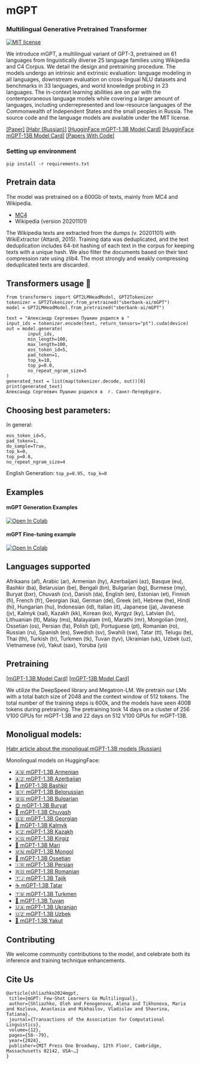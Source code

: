 # mGPT

### Multilingual Generative Pretrained Transformer
[![MIT license](https://img.shields.io/badge/License-MIT-blue.svg)](https://mit-license.org/)

We introduce mGPT, a multilingual variant of GPT-3, pretrained on 61 languages from linguistically diverse 25 language families using Wikipedia and C4 Corpus. We detail the design and pretraining procedure. The models undergo an intrinsic and extrinsic evaluation: language modeling in all languages, downstream evaluation on cross-lingual NLU datasets and benchmarks in 33 languages, and world knowledge probing in 23 languages. The in-context learning abilities are on par with the contemporaneous language models while covering a larger amount of languages, including underrepresented and low-resource languages of the Commonwealth of Independent States and the small peoples in Russia. The source code and the language models are available under the MIT license.

[[Paper]](https://arxiv.org/abs/2204.07580) [[Habr (Russian)]](https://habr.com/ru/company/sberdevices/blog/662195/) [[HugginFace mGPT-1.3B Model Card]](https://huggingface.co/sberbank-ai/mGPT)  [[HugginFace mGPT-13B Model Card]](https://huggingface.co/sberbank-ai/mGPT-13B) 
[[Papers With Code]](https://paperswithcode.com/paper/mgpt-few-shot-learners-go-multilingual)

 ### Setting up environment
`pip install -r requirements.txt`  

## Pretrain data
The model was pretrained on a 600Gb of texts, mainly from MC4 and Wikipedia. 
- [MC4](https://www.tensorflow.org/datasets/catalog/c4?hl=ru#c4multilingual)
- Wikipedia (version 20201101)

The Wikipedia texts are extracted from the dumps (v. 20201101) with WikiExtractor (Attardi, 2015).
Training data was deduplicated, and the text deduplication includes 64-bit hashing of each text in the corpus for keeping texts with a unique hash. We also filter the documents based on their text compression rate using zlib4. The most strongly and weakly compressing deduplicated texts are discarded.

## Transformers usage 🤗
```
from transformers import GPT2LMHeadModel, GPT2Tokenizer
tokenizer = GPT2Tokenizer.from_pretrained("sberbank-ai/mGPT")
model = GPT2LMHeadModel.from_pretrained("sberbank-ai/mGPT")

text = "Александр Сергеевич Пушкин родился в "
input_ids = tokenizer.encode(text, return_tensors="pt").cuda(device)
out = model.generate(
        input_ids, 
        min_length=100, 
        max_length=100, 
        eos_token_id=5, 
        pad_token=1,
        top_k=10,
        top_p=0.0,
        no_repeat_ngram_size=5
)
generated_text = list(map(tokenizer.decode, out))[0]
print(generated_text)
Александр Сергеевич Пушкин родился в  г. Санкт-Петербурге.
```

## Choosing best parameters:

In general:
```min_length=100,
eos_token_id=5, 
pad_token=1,
do_sample=True,
top_k=0,
top_p=0.8,
no_repeat_ngram_size=4
```

English Generation: 
```top_p=0.95, top_k=0```



## Examples

#### mGPT Generation Examples
[![Open In Colab](https://colab.research.google.com/assets/colab-badge.svg)](https://colab.research.google.com/drive/1Vd3TEh1ojBvE7q8BDLmcA9RXeq0aQIlf?usp=sharing)

#### mGPT Fine-tuning example
[![Open In Colab](https://colab.research.google.com/assets/colab-badge.svg)](https://colab.research.google.com/drive/1qkDhzEab2MXvohOuQYgKixHHimlh1Oh2?usp=sharing)

## Languages supported
 Afrikaans (af), Arabic (ar), Armenian (hy), Azerbaijani (az), Basque (eu), Bashkir (ba), Belarusian (be), Bengali (bn), Bulgarian (bg), Burmese (my), Buryat (bxr), Chuvash (cv), Danish (da), English (en), Estonian (et), Finnish (fi), French (fr), Georgian (ka), German (de), Greek (el), Hebrew (he), Hindi (hi), Hungarian (hu), Indonesian (id), Italian (it), Japanese (ja), Javanese (jv), Kalmyk (xal), Kazakh (kk), Korean (ko), Kyrgyz (ky), Latvian (lv), Lithuanian (lt), Malay (ms), Malayalam (ml), Marathi (mr), Mongolian (mn), Ossetian (os), Persian (fa), Polish (pl), Portuguese (pt), Romanian (ro), Russian (ru), Spanish (es), Swedish (sv), Swahili (sw), Tatar (tt), Telugu (te), Thai (th), Turkish (tr), Turkmen (tk), Tuvan (tyv), Ukrainian (uk), Uzbek (uz), Vietnamese (vi), Yakut (sax), Yoruba (yo)

## Pretraining
[[mGPT-1.3B Model Card]](https://huggingface.co/ai-forever/mGPT)
[[mGPT-13B Model Card]](https://huggingface.co/ai-forever/mGPT-13B)

We utilize the DeepSpeed library and Megatron-LM. We pretrain our LMs with a total batch size of 2048 and the context window of 512 tokens. The total number of the training steps is 600k, and the models have seen $400$B tokens during pretraining. The pretraining took 14 days on a cluster of 256 V100 GPUs for mGPT-1.3B and 22 days on 512 V100 GPUs for mGPT-13B.

## Monoligual models:
[Habr article about the monoligual mGPT-1.3B models (Russian)](https://habr.com/ru/companies/sberdevices/articles/755108/)


Monolingual models on HuggingFace:
- [🇦🇲 mGPT-1.3B Armenian](https://huggingface.co/ai-forever/mGPT-1.3B-armenian)
- [🇦🇿 mGPT-1.3B Azerbaijan](https://huggingface.co/ai-forever/mGPT-1.3B-azerbaijan)
- [🍯 mGPT-1.3B Bashkir](https://huggingface.co/ai-forever/mGPT-1.3B-bashkir)
- [🇧🇾 mGPT-1.3B Belorussian](https://huggingface.co/ai-forever/mGPT-1.3B-belorussian)
- [🇧🇬 mGPT-1.3B Bulgarian](https://huggingface.co/ai-forever/mGPT-1.3B-bulgarian)
- [🌞 mGPT-1.3B Buryat](https://huggingface.co/ai-forever/mGPT-1.3B-buryat)
- [🌳 mGPT-1.3B Chuvash](https://huggingface.co/ai-forever/mGPT-1.3B-chuvash)
- [🇬🇪 mGPT-1.3B Georgian](https://huggingface.co/ai-forever/mGPT-1.3B-georgian)
- [🌸 mGPT-1.3B Kalmyk](https://huggingface.co/ai-forever/mGPT-1.3B-kalmyk)
- [🇰🇿 mGPT-1.3B Kazakh](https://huggingface.co/ai-forever/mGPT-1.3B-kazakh)
- [🇰🇬 mGPT-1.3B Kirgiz](https://huggingface.co/ai-forever/mGPT-1.3B-kirgiz)
- [🐻 mGPT-1.3B Mari](https://huggingface.co/ai-forever/mGPT-1.3B-mari)
- [🇲🇳 mGPT-1.3B Mongol](https://huggingface.co/ai-forever/mGPT-1.3B-mongol)
- [🐆 mGPT-1.3B Ossetian](https://huggingface.co/ai-forever/mGPT-1.3B-ossetian)
- [🇮🇷 mGPT-1.3B Persian](https://huggingface.co/ai-forever/mGPT-1.3B-persian)
- [🇷🇴 mGPT-1.3B Romanian](https://huggingface.co/ai-forever/mGPT-1.3B-romanian)
- [🇹🇯 mGPT-1.3B Tajik](https://huggingface.co/ai-forever/mGPT-1.3B-tajik)
- [☕ mGPT-1.3B Tatar](https://huggingface.co/ai-forever/mGPT-1.3B-tatar)
- [🇹🇲 mGPT-1.3B Turkmen](https://huggingface.co/ai-forever/mGPT-1.3B-turkmen)
- [🐎 mGPT-1.3B Tuvan](https://huggingface.co/ai-forever/mGPT-1.3B-tuvan)
- [🇺🇦 mGPT-1.3B Ukranian](https://huggingface.co/ai-forever/mGPT-1.3B-ukranian)
- [🇺🇿 mGPT-1.3B Uzbek](https://huggingface.co/ai-forever/mGPT-1.3B-uzbek)
- [💎 mGPT-1.3B Yakut](https://huggingface.co/ai-forever/mGPT-1.3B-yakut)


## Contributing
We welcome community contributions to the model, and celebrate both its inference and training technique enhancements.

 ## Cite Us 

 ```
@article{shliazhko2024mgpt,
  title={mGPT: Few-Shot Learners Go Multilingual},
  author={Shliazhko, Oleh and Fenogenova, Alena and Tikhonova, Maria and Kozlova, Anastasia and Mikhailov, Vladislav and Shavrina, Tatiana},
  journal={Transactions of the Association for Computational Linguistics},
  volume={12},
  pages={58--79},
  year={2024},
  publisher={MIT Press One Broadway, 12th Floor, Cambridge, Massachusetts 02142, USA~…}
}
 ```
